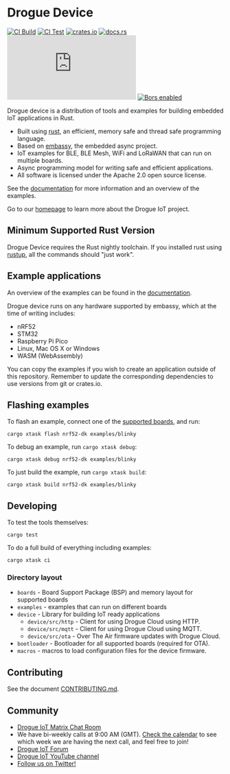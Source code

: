 # Drogue Device

[![CI Build](https://github.com/drogue-iot/drogue-device/actions/workflows/build.yaml/badge.svg)](https://github.com/drogue-iot/drogue-device/actions/workflows/build.yaml)
[![CI Test](https://github.com/drogue-iot/drogue-device/actions/workflows/test.yaml/badge.svg)](https://github.com/drogue-iot/drogue-device/actions/workflows/test.yaml)
[![crates.io](https://img.shields.io/crates/v/drogue-device.svg)](https://crates.io/crates/drogue-device)
[![docs.rs](https://docs.rs/drogue-device/badge.svg)](https://docs.rs/drogue-device)
[![Matrix](https://img.shields.io/matrix/drogue-iot:matrix.org)](https://matrix.to/#/#drogue-iot:matrix.org)
[![Bors enabled](https://bors.tech/images/badge_small.svg)](https://app.bors.tech/repositories/40676)

Drogue device is a distribution of tools and examples for building embedded IoT applications in Rust.

* Built using [rust](https://www.rust-lang.org), an efficient, memory safe and thread safe programming language.
* Based on [embassy](https://github.com/embassy-rs/embassy), the embedded async project. 
* IoT examples for BLE, BLE Mesh, WiFi and LoRaWAN that can run on multiple boards.
* Async programming model for writing safe and efficient applications.
* All software is licensed under the Apache 2.0 open source license.

See the [documentation](https://book.drogue.io/drogue-device/dev/index.html) for more information and an overview of the examples.

Go to our [homepage](https://www.drogue.io) to learn more about the Drogue IoT project.

## Minimum Supported Rust Version

Drogue Device requires the Rust nightly toolchain. If you installed rust using [rustup](rustup.rs), all the commands should "just work".

## Example applications

An overview of the examples can be found in the [documentation](https://book.drogue.io/drogue-device/dev/examples.html).

Drogue device runs on any hardware supported by embassy, which at the time of writing includes:

* nRF52 
* STM32
* Raspberry Pi Pico
* Linux, Mac OS X or Windows
* WASM (WebAssembly)

You can copy the examples if you wish to create an application outside of this repository. Remember to update the corresponding dependencies to use versions from git or crates.io.

## Flashing examples

To flash an example, connect one of the [supported boards](), and run:

~~~shell
cargo xtask flash nrf52-dk examples/blinky
~~~

To debug an example, run `cargo xtask debug`:

~~~shell
cargo xtask debug nrf52-dk examples/blinky
~~~

To just build the example, run `cargo xtask build`:

~~~shell
cargo xtask build nrf52-dk examples/blinky
~~~

## Developing

To test the tools themselves:

~~~shell
cargo test
~~~

To do a full build of everything including examples:

~~~shell
cargo xtask ci
~~~

### Directory layout

* `boards` - Board Support Package (BSP) and memory layout for supported boards
* `examples` - examples that can run on different boards
* `device` - Library for building IoT ready applications
  * `device/src/http` - Client for using Drogue Cloud using HTTP.
  * `device/src/mqtt` - Client for using Drogue Cloud using MQTT.
  * `device/src/ota` - Over The Air firmware updates with Drogue Cloud.
* `bootloader` - Bootloader for all supported boards (required for OTA).
* `macros` - macros to load configuration files for the device firmware.


## Contributing

See the document [CONTRIBUTING.md](CONTRIBUTING.md).

## Community

* [Drogue IoT Matrix Chat Room](https://matrix.to/#/#drogue-iot:matrix.org)
* We have bi-weekly calls at 9:00 AM (GMT). [Check the calendar](https://calendar.google.com/calendar/u/0/embed?src=ofuctjec399jr6kara7n0uidqg@group.calendar.google.com&pli=1) to see which week we are having the next call, and feel free to join!
* [Drogue IoT Forum](https://discourse.drogue.io/)
* [Drogue IoT YouTube channel](https://www.youtube.com/channel/UC7GZUy2hKidvY6V_3QZfCcA)
* [Follow us on Twitter!](https://twitter.com/DrogueIoT)
